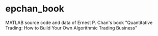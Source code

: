 # epchan_book
MATLAB source code and data of Ernest P. Chan's book "Quantitative Trading: How to Build Your Own Algorithmic Trading Business"
